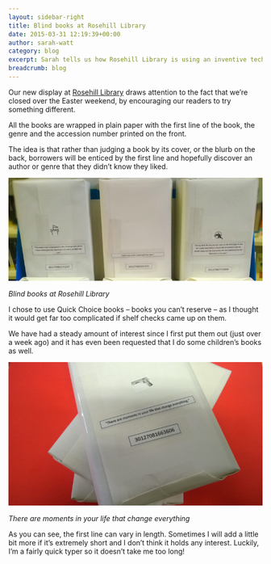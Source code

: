 ```yaml
---
layout: sidebar-right
title: Blind books at Rosehill Library
date: 2015-03-31 12:19:39+00:00
author: sarah-watt
category: blog
excerpt: Sarah tells us how Rosehill Library is using an inventive technique to get readers interested in new books and genres.
breadcrumb: blog
---
```

Our new display at [Rosehill Library](/libraries/rosehill-library) draws attention to the fact that we&#8217;re closed over the Easter weekend, by encouraging our readers to try something different.

All the books are wrapped in plain paper with the first line of the book, the genre and the accession number printed on the front.

The idea is that rather than judging a book by its cover, or the blurb on the back, borrowers will be enticed by the first line and hopefully discover an author or genre that they didn&#8217;t know they liked.

![Books with their covers hidden](/images/article/blind-books-1.jpg)

*Blind books at Rosehill Library*

I chose to use Quick Choice books – books you can&#8217;t reserve – as I thought it would get far too complicated if shelf checks came up on them.

We have had a steady amount of interest since I first put them out (just over a week ago) and it has even been requested that I do some children&#8217;s books as well.

![A book with a plain cover and its first line](/images/article/blind-books-2.jpg)

*There are moments in your life that change everything*

As you can see, the first line can vary in length. Sometimes I will add a little bit more if it&#8217;s extremely short and I don&#8217;t think it holds any interest. Luckily, I&#8217;m a fairly quick typer so it doesn&#8217;t take me too long!
